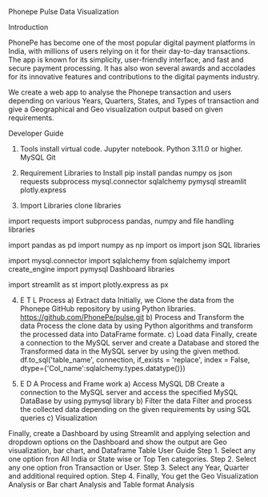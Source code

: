 Phonepe Pulse Data Visualization

Introduction

PhonePe has become one of the most popular digital payment platforms in India, with millions of users relying on it for their day-to-day transactions. The app is known for its simplicity, user-friendly interface, and fast and secure payment processing. It has also won several awards and accolades for its innovative features and contributions to the digital payments industry.

We create a web app to analyse the Phonepe transaction and users depending on various Years, Quarters, States, and Types of transaction and give a Geographical and Geo visualization output based on given requirements.

Developer Guide

1. Tools install
virtual code.
Jupyter notebook.
Python 3.11.0 or higher.
MySQL
Git

2. Requirement Libraries to Install
pip install pandas numpy os json requests subprocess mysql.connector sqlalchemy pymysql streamlit plotly.express

3. Import Libraries
clone libraries

import requests
import subprocess
pandas, numpy and file handling libraries

import pandas as pd
import numpy as np
import os
import json
SQL libraries

import mysql.connector
import sqlalchemy
from sqlalchemy import create_engine
import pymysql
Dashboard libraries

import streamlit as st
import plotly.express as px

4. E T L Process
a) Extract data
Initially, we Clone the data from the Phonepe GitHub repository by using Python libraries. https://github.com/PhonePe/pulse.git
b) Process and Transform the data
Process the clone data by using Python algorithms and transform the processed data into DataFrame formate.
c) Load data
Finally, create a connection to the MySQL server and create a Database and stored the Transformed data in the MySQL server by using the given method. df.to_sql('table_name', connection, if_exists = 'replace', index = False, dtype={'Col_name':sqlalchemy.types.datatype()})

5. E D A Process and Frame work
a) Access MySQL DB
Create a connection to the MySQL server and access the specified MySQL DataBase by using pymysql library
b) Filter the data
Filter and process the collected data depending on the given requirements by using SQL queries
c) Visualization

Finally, create a Dashboard by using Streamlit and applying selection and dropdown options on the Dashboard and show the output are Geo visualization, bar chart, and Dataframe Table
User Guide
Step 1.
Select any one option fron All India or State wise or Top Ten categories.
Step 2.
Select any one option fron Transaction or User.
Step 3.
Select any Year, Quarter and additional required option.
Step 4.
Finally, You get the Geo Visualization Analysis or Bar chart Analysis and Table format Analysis
